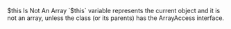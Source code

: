 $this Is Not An Array
`$this` variable represents the current object and it is not an array, unless the class (or its parents) has the ArrayAccess interface.

<?php

// $this is an array
class Foo extends ArrayAccess {
    function bar() {
        ++$this[3];
    }
}

// $this is not an array
class Foo2 {
    function bar() {
        ++$this[3];
    }
}

?>
